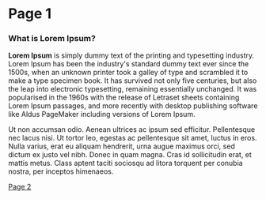 # Page 1

### What is Lorem Ipsum?

**Lorem Ipsum** is simply dummy text of the printing and typesetting industry. Lorem Ipsum has been the industry's standard dummy text ever since the 1500s, when an unknown printer took a galley of type and scrambled it to make a type specimen book. It has survived not only five centuries, but also the leap into electronic typesetting, remaining essentially unchanged. It was popularised in the 1960s with the release of Letraset sheets containing Lorem Ipsum passages, and more recently with desktop publishing software like Aldus PageMaker including versions of Lorem Ipsum.

Ut non accumsan odio. Aenean ultrices ac ipsum sed efficitur. Pellentesque nec lacus nisi. Ut tortor leo, egestas ac pellentesque sit amet, luctus in eros. Nulla varius, erat eu aliquam hendrerit, urna augue maximus orci, sed dictum ex justo vel nibh. Donec in quam magna. Cras id sollicitudin erat, et mattis metus. Class aptent taciti sociosqu ad litora torquent per conubia nostra, per inceptos himenaeos.

[Page 2](page-2.md)

